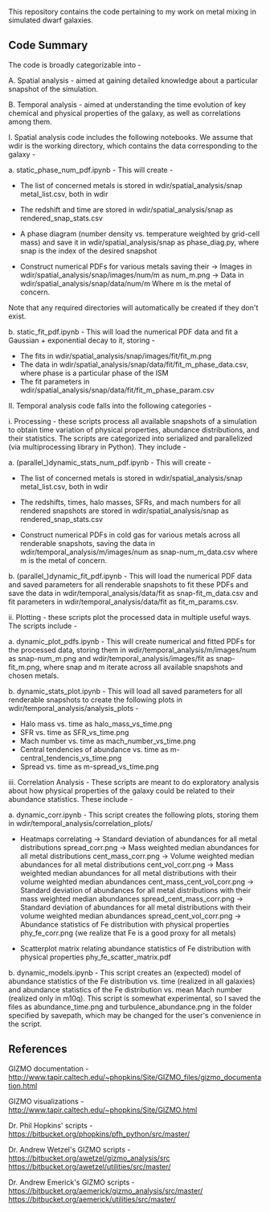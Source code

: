 This repository contains the code pertaining to my work on metal mixing in simulated dwarf galaxies.

Code Summary
------------

The code is broadly categorizable into -

A. Spatial analysis - aimed at gaining detailed knowledge about a particular snapshot of the simulation.

B. Temporal analysis - aimed at understanding the time evolution of key chemical and physical properties of the galaxy, as well as correlations among them.

I. Spatial analysis code includes the following notebooks. We assume that wdir is the working directory, which contains the data corresponding to the galaxy -

a. static_phase_num_pdf.ipynb - This will create -

- The list of concerned metals is stored in wdir/spatial_analysis/snap metal_list.csv, both in wdir

- The redshift and time are stored in wdir/spatial_analysis/snap as rendered_snap_stats.csv 

- A phase diagram (number density vs. temperature weighted by grid-cell mass) and save it in wdir/spatial_analysis/snap as phase_diag.py, where snap is the index of the desired snapshot

- Construct numerical PDFs for various metals saving their 
	-> Images in wdir/spatial_analysis/snap/images/num/m as num_m.png
	-> Data in wdir/spatial_analysis/snap/data/num/m
  Where m is the metal of concern. 

Note that any required directories will automatically be created if they don't exist.

b. static_fit_pdf.ipynb - This will load the numerical PDF data and fit a Gaussian + exponential decay to it, storing -

- The fits in wdir/spatial_analysis/snap/images/fit/fit_m.png
- The data in wdir/spatial_analysis/snap/data/fit/fit_m_phase_data.csv, where phase is a particular phase of the ISM
- The fit parameters in wdir/spatial_analysis/snap/data/fit/fit_m_phase_param.csv

II. Temporal analysis code falls into the following categories -

i. Processing - these scripts process all available snapshots of a simulation to obtain time variation of physical properties, abundance distributions, and their statistics. The scripts are categorized into serialized and parallelized (via multiprocessing library in Python). They include -

a. (parallel_)dynamic_stats_num_pdf.ipynb - This will create -

- The list of concerned metals is stored in wdir/spatial_analysis/snap metal_list.csv, both in wdir

- The redshifts, times, halo masses, SFRs, and mach numbers for all rendered snapshots are stored in wdir/spatial_analysis/snap as rendered_snap_stats.csv 

- Construct numerical PDFs in cold gas for various metals across all renderable snapshots, saving the data in wdir/temporal_analysis/m/images/num as snap-num_m_data.csv where m is the metal of concern.

b. (parallel_)dynamic_fit_pdf.ipynb - This will load the numerical PDF data and saved parameters for all renderable snapshots to fit these PDFs and save the data in wdir/temporal_analysis/data/fit as snap-fit_m_data.csv and fit parameters in wdir/temporal_analysis/data/fit as fit_m_params.csv.

ii. Plotting - these scripts plot the processed data in multiple useful ways. The scripts include -

a. dynamic_plot_pdfs.ipynb - This will create numerical and fitted PDFs for the processed data, storing them in wdir/temporal_analysis/m/images/num as snap-num_m.png and wdir/temporal_analysis/images/fit as snap-fit_m.png, where snap and m iterate across all available snapshots and chosen metals.

b. dynamic_stats_plot.ipynb - This will load all saved parameters for all renderable snapshots to create the following plots in wdir/temporal_analysis/analysis_plots -

- Halo mass vs. time as halo_mass_vs_time.png 
- SFR vs. time as SFR_vs_time.png
- Mach number vs. time as mach_number_vs_time.png
- Central tendencies of abundance vs. time as m-central_tendencis_vs_time.png
- Spread vs. time as m-spread_vs_time.png

iii. Correlation Analysis - These scripts are meant to do exploratory analysis about how physical properties of the galaxy could be related to their abundance statistics. These include -

a. dynamic_corr.ipynb - This script creates the following plots, storing them in wdir/temporal_analysis/correlation_plots/

- Heatmaps correlating 
	-> Standard deviation of abundances for all metal distributions spread_corr.png
	-> Mass weighted median abundances for all metal distributions cent_mass_corr.png
	-> Volume weighted median abundances for all metal distributions cent_vol_corr.png
	-> Mass weighted median abundances for all metal distributions with their volume weighted median abundances cent_mass_cent_vol_corr.png
	-> Standard deviation of abundances for all metal distributions with their mass weighted median abundances spread_cent_mass_corr.png
	-> Standard deviation of abundances for all metal distributions with their volume weighted median abundances spread_cent_vol_corr.png
	-> Abundance statistics of Fe distribution with physical properties phy_fe_corr.png (we realize that Fe is a good proxy for all metals)

- Scatterplot matrix relating abundance statistics of Fe distribution with physical properties phy_fe_scatter_matrix.pdf

b. dynamic_models.ipynb - This script creates an (expected) model of abundance statistics of the Fe distribution vs. time (realized in all galaxies) and abundance statistics of the Fe distribution vs. mean Mach number (realized only in m10q). This script is somewhat experimental, so I saved the files as abundance_time.png and turbulence_abundance.png in the folder specified by savepath, which may be changed for the user's convenience in the script.

References
----------

GIZMO documentation - 
http://www.tapir.caltech.edu/~phopkins/Site/GIZMO_files/gizmo_documentation.html

GIZMO visualizations - 
http://www.tapir.caltech.edu/~phopkins/Site/GIZMO.html

Dr. Phil Hopkins' scripts -
https://bitbucket.org/phopkins/pfh_python/src/master/

Dr. Andrew Wetzel's GIZMO scripts -
https://bitbucket.org/awetzel/gizmo_analysis/src
https://bitbucket.org/awetzel/utilities/src/master/

Dr. Andrew Emerick's GIZMO scripts -
https://bitbucket.org/aemerick/gizmo_analysis/src/master/
https://bitbucket.org/aemerick/utilities/src/master/



